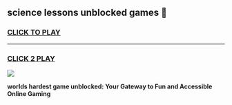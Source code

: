 
## science lessons unblocked games 👋
<h3>
<a href="https://premium.freeplayer.one?title=science_lessons_unblocked_games&ref=13F">CLICK TO PLAY</a></h3>
<hr>

<h3>
<a href="https://premium.freeplayer.one?title=science_lessons_unblocked_games&ref=13F">CLICK 2 PLAY</a>
  
</h3>

<a href="https://premium.freeplayer.one?title=science_lessons_unblocked_games&ref=12F/"><img src="https://clearcache.store/games.png"></a>


**worlds hardest game unblocked: Your Gateway to Fun and Accessible Online Gaming**
